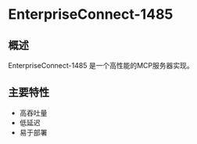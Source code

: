 # EnterpriseConnect-1485

## 概述

EnterpriseConnect-1485 是一个高性能的MCP服务器实现。

## 主要特性

- 高吞吐量
- 低延迟
- 易于部署
